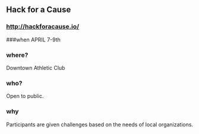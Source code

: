 ## Hack for a Cause

### http://hackforacause.io/

###when
APRIL 7-9th

### where?
Downtown Athletic Club

### who?
Open to public.

### why
Participants are given challenges based on the needs of local organizations.
